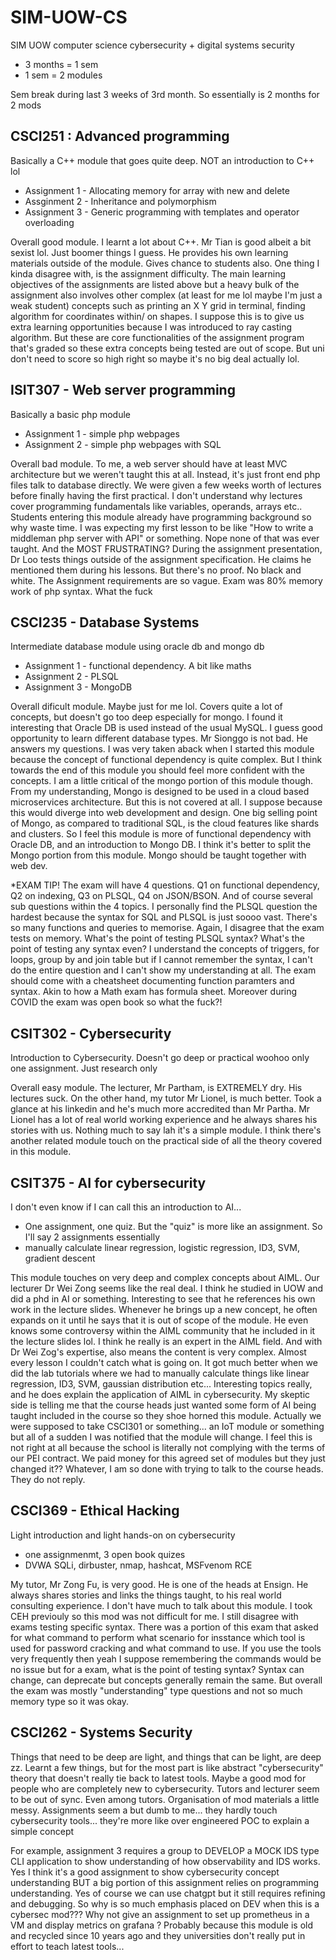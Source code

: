 # SIM-UOW-CS
SIM UOW computer science cybersecurity + digital systems security

* 3 months = 1 sem
* 1 sem = 2 modules

Sem break during last 3 weeks of 3rd month. So essentially is 2 months for 2 mods



## CSCI251 : Advanced programming
Basically a C++ module that goes quite deep. NOT an introduction to C++ lol
- Assignment 1 - Allocating memory for array with new and delete
- Assginment 2 - Inheritance and polymorphism
- Assignment 3 - Generic programming with templates and operator overloading

Overall good module. I learnt a lot about C++. Mr Tian is good albeit a bit sexist lol. Just boomer things I guess. He provides his own learning materials outside of the module. Gives chance to students also. One thing I kinda disagree with, is the assignment difficulty. The main learning objectives of the assignments are listed above but a heavy bulk of the assignment also involves other complex (at least for me lol maybe I'm just a weak student) concepts such as printing an X Y grid in terminal, finding algorithm for coordinates within/ on shapes. I suppose this is to give us extra learning opportunities because I was introduced to ray casting algorithm. But these are core functionalities of the assignment program that's graded so these extra concepts being tested are out of scope. But uni don't need to score so high right so maybe it's no big deal actually lol.


## ISIT307 - Web server programming
Basically a basic php module
- Assignment 1 - simple php webpages
- Assignment 2 - simple php webpages with SQL

Overall bad module. To me, a web server should have at least MVC architecture but we weren't taught this at all. Instead, it's just front end php files talk to database directly. We were given a few weeks worth of lectures before finally having the first practical. I don't understand why lectures cover programming fundamentals like variables, operands, arrays etc.. Students entering this module already have programming background so why waste time. I was expecting my first lesson to be like "How to write a middleman php server with API" or something. Nope none of that was ever taught. And the MOST FRUSTRATING? During the assignment presentation, Dr Loo tests things outside of the assignment specification. He claims he mentioned them during his lessons. But there's no proof. No black and white. The Assignment requirements are so vague.
Exam was 80% memory work of php syntax. What the fuck


## CSCI235 - Database Systems
Intermediate database module using oracle db and mongo db
- Assignment 1 - functional dependency. A bit like maths
- Assignment 2 - PLSQL
- Assignment 3 - MongoDB

Overall dificult module. Maybe just for me lol. Covers quite a lot of concepts, but doesn't go too deep especially for mongo. I found it interesting that Oracle DB is used instead of the usual MySQL. I guess good opportunity to learn different database types. Mr Sionggo is not bad. He answers my questions. I was very taken aback when I started this module because the concept of functional dependency is quite complex. But I think towards the end of this module you should feel more confident with the concepts. I am a little critical of the mongo portion of this module though. From my understanding, Mongo is designed to be used in a cloud based microservices architecture. But this is not covered at all. I suppose because this would diverge into web development and design. One big selling point of Mongo, as compared to traditional SQL, is the cloud features like shards and clusters. So I feel this module is more of functional dependency with Oracle DB, and an introduction to Mongo DB. I think it's better to split the Mongo portion from this module. Mongo should be taught together with web dev. 

*EXAM TIP! The exam will have 4 questions. Q1 on functional dependency, Q2 on indexing, Q3 on PLSQL, Q4 on JSON/BSON. And of course several sub questions within the 4 topics. I personally find the PLSQL question the hardest because the syntax for SQL and PLSQL is just soooo vast. There's so many functions and queries to memorise. Again, I disagree that the exam tests on memory. What's the point of testing PLSQL syntax? What's the point of testing any syntax even? I understand the concepts of triggers, for loops, group by and join table but if I cannot remember the syntax, I can't do the entire question and I can't show my understanding at all. The exam should come with a cheatsheet documenting function paramters and syntax. Akin to how a Math exam has formula sheet. Moreover during COVID the exam was open book so what the fuck?!



## CSIT302 - Cybersecurity
Introduction to Cybersecurity. Doesn't go deep or practical
woohoo only one assignment. Just research only

Overall easy module. The lecturer, Mr Partham, is EXTREMELY dry. His lectures suck. On the other hand, my tutor Mr Lionel, is much better. Took a glance at his linkedin and he's much more accredited than Mr Partha. Mr Lionel has a lot of real world working experience and he always shares his stories with us. Nothing much to say lah it's a simple module. I think there's another related module touch on the practical side of all the theory covered in this module.


## CSIT375 - AI for cybersecurity
I don't even know if I can call this an introduction to AI...
- One assignment, one quiz. But the "quiz" is more like an assignment. So I'll say 2 assignments essentially
- manually calculate linear regression, logistic regression, ID3, SVM, gradient descent

This module touches on very deep and complex concepts about AIML. Our lecturer Dr Wei Zong seems like the real deal. I think he studied in UOW and did a phd in AI or something. Interesting to see that he references his own work in the lecture slides. Whenever he brings up a new concept, he often expands on it until he says that it is out of scope of the module. He even knows some controversy within the AIML community that he included in it the lecture slides lol. I think he really is an expert in the AIML field.
And with Dr Wei Zog's expertise, also means the content is very complex. Almost every lesson I couldn't catch what is going on. It got much better when we did the lab tutorials where we had to manually calculate things like linear regression, ID3, SVM, gaussian distribution etc... 
Interesting topics really, and he does explain the application of AIML in cybersecurity. My skeptic side is telling me that the course heads just wanted some form of AI being taught included in the course so they shoe horned this module. Actually we were supposed to take CSCI301 or something... an IoT module or something but all of a sudden I was notified that the module will change. I feel this is not right at all because the school is literally not complying with the terms of our PEI contract. We paid money for this agreed set of modules but they just changed it?? Whatever, I am so done with trying to talk to the course heads. They do not reply.

## CSCI369 - Ethical Hacking
Light introduction and light hands-on on cybersecurity
- one assignmenmt, 3 open book quizes
- DVWA SQLi, dirbuster, nmap, hashcat, MSFvenom RCE
  
My tutor, Mr Zong Fu, is very good. He is one of the heads at Ensign. He always shares stories and links the things taught, to his real world consulting experience. I don't have much to talk about this module. I took CEH previouly so this mod was not difficult for me. I still disagree with exams testing specific syntax. There was a portion of this exam that asked for what command to perform what scenario for insstance which tool is used for password cracking and what command to use. If you use the tools very frequently then yeah I suppose remembering the commands would be no issue but for a exam, what is the point of testing syntax? Syntax can change, can deprecate but concepts generally remain the same. But overall the exam was mostly "understanding" type questions and not so much memory type so it was okay.


## CSCI262 - Systems Security
Things that need to be deep are light, and things that can be light, are deep zz. Learnt a few things, but for the most part is like abstract "cybersecurity" theory that doesn't really tie back to latest tools. Maybe a good mod for people who are completely new to cybersecurity. Tutors and lecturer seem to be out of sync. Even among tutors. Organisation of mod materials a little messy. Assignments seem a but dumb to me... they hardly touch cybersecurity tools... they're more like over engineered POC to explain a simple concept

For example, assignment 3 requires a group to DEVELOP a MOCK IDS type CLI application to show understanding of how observability and IDS works. Yes I think it's a good assignment to show cybersecurity concept understanding BUT a big portion of this assignment relies on programming understanding. Yes of course we can use chatgpt but it still requires refining and debugging. So why is so much emphasis placed on DEV when this is a cybersec mod??? Why not give an assignment to set up prometheus in a VM and display metrics on grafana ? Probably because this module is old and recycled since 10 years ago and they universities don't really put in effort to teach latest tools...
